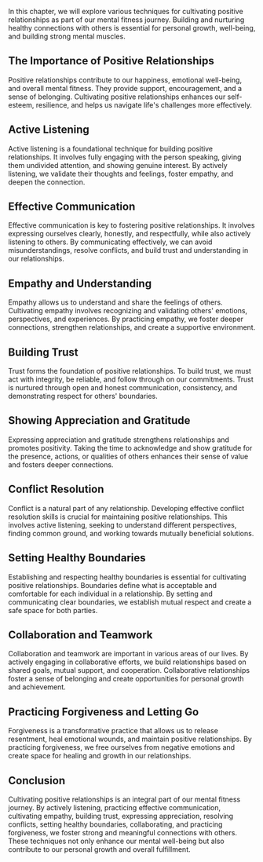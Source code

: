 
In this chapter, we will explore various techniques for cultivating positive relationships as part of our mental fitness journey. Building and nurturing healthy connections with others is essential for personal growth, well-being, and building strong mental muscles.

The Importance of Positive Relationships
----------------------------------------

Positive relationships contribute to our happiness, emotional well-being, and overall mental fitness. They provide support, encouragement, and a sense of belonging. Cultivating positive relationships enhances our self-esteem, resilience, and helps us navigate life's challenges more effectively.

Active Listening
----------------

Active listening is a foundational technique for building positive relationships. It involves fully engaging with the person speaking, giving them undivided attention, and showing genuine interest. By actively listening, we validate their thoughts and feelings, foster empathy, and deepen the connection.

Effective Communication
-----------------------

Effective communication is key to fostering positive relationships. It involves expressing ourselves clearly, honestly, and respectfully, while also actively listening to others. By communicating effectively, we can avoid misunderstandings, resolve conflicts, and build trust and understanding in our relationships.

Empathy and Understanding
-------------------------

Empathy allows us to understand and share the feelings of others. Cultivating empathy involves recognizing and validating others' emotions, perspectives, and experiences. By practicing empathy, we foster deeper connections, strengthen relationships, and create a supportive environment.

Building Trust
--------------

Trust forms the foundation of positive relationships. To build trust, we must act with integrity, be reliable, and follow through on our commitments. Trust is nurtured through open and honest communication, consistency, and demonstrating respect for others' boundaries.

Showing Appreciation and Gratitude
----------------------------------

Expressing appreciation and gratitude strengthens relationships and promotes positivity. Taking the time to acknowledge and show gratitude for the presence, actions, or qualities of others enhances their sense of value and fosters deeper connections.

Conflict Resolution
-------------------

Conflict is a natural part of any relationship. Developing effective conflict resolution skills is crucial for maintaining positive relationships. This involves active listening, seeking to understand different perspectives, finding common ground, and working towards mutually beneficial solutions.

Setting Healthy Boundaries
--------------------------

Establishing and respecting healthy boundaries is essential for cultivating positive relationships. Boundaries define what is acceptable and comfortable for each individual in a relationship. By setting and communicating clear boundaries, we establish mutual respect and create a safe space for both parties.

Collaboration and Teamwork
--------------------------

Collaboration and teamwork are important in various areas of our lives. By actively engaging in collaborative efforts, we build relationships based on shared goals, mutual support, and cooperation. Collaborative relationships foster a sense of belonging and create opportunities for personal growth and achievement.

Practicing Forgiveness and Letting Go
-------------------------------------

Forgiveness is a transformative practice that allows us to release resentment, heal emotional wounds, and maintain positive relationships. By practicing forgiveness, we free ourselves from negative emotions and create space for healing and growth in our relationships.

Conclusion
----------

Cultivating positive relationships is an integral part of our mental fitness journey. By actively listening, practicing effective communication, cultivating empathy, building trust, expressing appreciation, resolving conflicts, setting healthy boundaries, collaborating, and practicing forgiveness, we foster strong and meaningful connections with others. These techniques not only enhance our mental well-being but also contribute to our personal growth and overall fulfillment.
